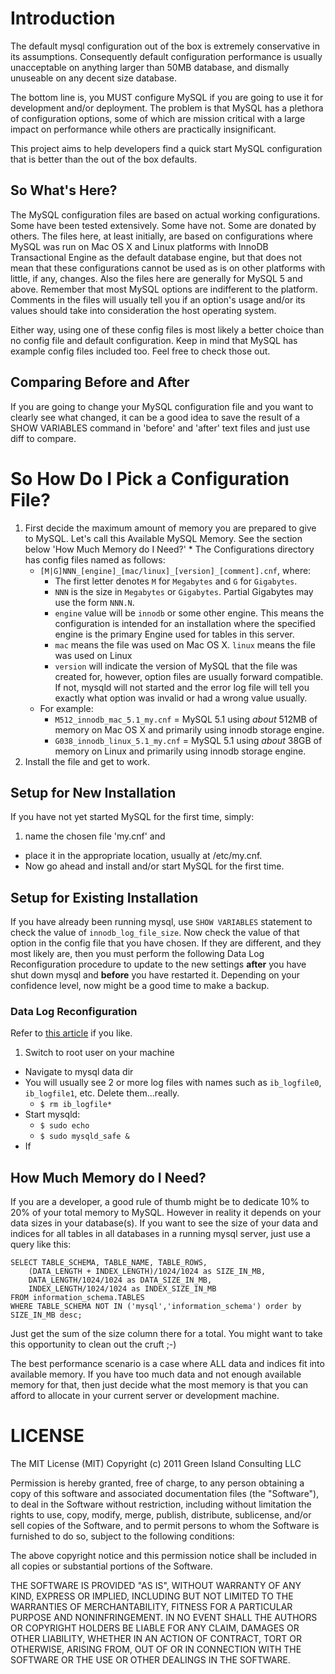 Introduction
=================
The default mysql configuration out of the box is extremely conservative in its assumptions. 
Consequently default configuration performance is usually unacceptable on anything larger than 50MB database, and dismally unuseable on any decent size database.

The bottom line is, you MUST configure MySQL if you are going to use it for development and/or deployment. The problem is that MySQL has a plethora of configuration options, some of which are mission critical with a large impact on performance while others are practically insignificant.

This project aims to help developers find a quick start MySQL configuration that is better than the out of the box defaults.

So What's Here?
------------------------------
The MySQL configuration files are based on actual working configurations. Some have been tested extensively. Some have not. Some are donated by others. The files here, at least initially, are based on configurations where MySQL was run on Mac OS X and Linux platforms with InnoDB Transactional Engine as the default database engine, but that does not mean that these configurations cannot be used as is on other platforms with little, if any, changes. Also the files here are generally for MySQL 5 and above. Remember that most MySQL options are indifferent to the platform. Comments in the files will usually tell you if an option's usage and/or its values should take into consideration the host operating system.

Either way, using one of these config files is most likely a better choice than no config file and default configuration. Keep in mind that MySQL has example config files included too. Feel free to check those out.


Comparing Before and After
--------------------------
If you are going to change your MySQL configuration file and you want to clearly see what changed, it can be a good idea to save the result of a SHOW VARIABLES command in 'before' and 'after' text files and just use diff to compare.

So How Do I Pick a Configuration File?
======================================
1.   First decide the maximum amount of memory you are prepared to give to MySQL. Let's call this Available MySQL Memory. See the section below 'How Much Memory do I Need?'
    *   The Configurations directory has config files named as follows:
        *   `[M|G]NNN_[engine]_[mac/linux]_[version]_[comment].cnf`, where:
            *   The first letter denotes `M` for `Megabytes` and `G` for `Gigabytes`.
            *   `NNN` is the size in `Megabytes` or `Gigabytes`. Partial Gigabytes may
                 use the form `NNN.N`.
            *   `engine` value will be `innodb` or some other engine. This means the configuration 
                is intended for an installation where the specified engine is the primary Engine
                used for tables in this server.
            *   `mac` means the file was used on Mac OS X. `linux` means the file was used on Linux
            *   `version` will indicate the version of MySQL that the file was created for, 
                however, option files are usually forward compatible. If not, mysqld will not 
                started and the error log file will tell you exactly what option was invalid 
                or had a wrong value usually.
        *   For example:
            *   `M512_innodb_mac_5.1_my.cnf` = MySQL 5.1 using *about* 512MB of memory 
                on Mac OS X and primarily using innodb storage engine.
            *   `G038_innodb_linux_5.1_my.cnf` = MySQL 5.1 using *about* 38GB of memory 
                on Linux and primarily using innodb storage engine.
2.  Install the file and get to work.

Setup for New Installation
---------------------------
If you have not yet started MySQL for the first time, simply:

1.   name the chosen file 'my.cnf' and 
*   place it in the appropriate location, usually at /etc/my.cnf. 
*   Now go ahead and install and/or start MySQL for the first time.

Setup for Existing Installation
--------------------------------
If you have already been running mysql, use `SHOW VARIABLES` statement to check the value of `innodb_log_file_size`. Now check the value of that option in the config file that you have chosen.
If they are different, and they most likely are, then you must perform the following Data Log Reconfiguration procedure to update to the new settings **after** you have shut down mysql and **before** you have restarted it. Depending on your confidence level, now might be a good time to make a backup.

### Data Log Reconfiguration ###
Refer to [this article](http://dev.mysql.com/doc/refman/5.0/en/innodb-data-log-reconfiguration.html) if you like.
 
1.  Switch to root user on your machine
*   Navigate to mysql data dir
*   You will usually see 2 or more log files with names such as `ib_logfile0`, `ib_logfile1`, etc. Delete them...really.
    *   `$ rm ib_logfile*`
*   Start mysqld:
	*   `$ sudo echo`
	*   `$ sudo mysqld_safe &`
* If
	
How Much Memory do I Need?
--------------------------
If you are a developer, a good rule of thumb might be to dedicate 10% to 20% of your total memory to MySQL. However in reality it depends on your data sizes in your database(s). If you want to see the size of your data and indices for all tables in all databases in a running mysql server, just use a query like this:

    SELECT TABLE_SCHEMA, TABLE_NAME, TABLE_ROWS, 
        (DATA_LENGTH + INDEX_LENGTH)/1024/1024 as SIZE_IN_MB, 
        DATA_LENGTH/1024/1024 as DATA_SIZE_IN_MB, 
        INDEX_LENGTH/1024/1024 as INDEX_SIZE_IN_MB 
    FROM information_schema.TABLES 
    WHERE TABLE_SCHEMA NOT IN ('mysql','information_schema') order by SIZE_IN_MB desc;

Just get the sum of the size column there for a total. You might want to take this opportunity to clean out the cruft ;-)

The best performance scenario is a case where ALL data and indices fit into available memory. If you have too much data and not enough available memory for that, then just decide what the most memory is that you can afford to allocate in your current server or development machine.

LICENSE
=======
The MIT License (MIT)
Copyright (c) 2011 Green Island Consulting LLC

Permission is hereby granted, free of charge, to any person obtaining a copy of this software and associated documentation files (the "Software"), to deal in the Software without restriction, including without limitation the rights to use, copy, modify, merge, publish, distribute, sublicense, and/or sell copies of the Software, and to permit persons to whom the Software is furnished to do so, subject to the following conditions:

The above copyright notice and this permission notice shall be included in all copies or substantial portions of the Software.

THE SOFTWARE IS PROVIDED "AS IS", WITHOUT WARRANTY OF ANY KIND, EXPRESS OR IMPLIED, INCLUDING BUT NOT LIMITED TO THE WARRANTIES OF MERCHANTABILITY, FITNESS FOR A PARTICULAR PURPOSE AND NONINFRINGEMENT. IN NO EVENT SHALL THE AUTHORS OR COPYRIGHT HOLDERS BE LIABLE FOR ANY CLAIM, DAMAGES OR OTHER LIABILITY, WHETHER IN AN ACTION OF CONTRACT, TORT OR OTHERWISE, ARISING FROM, OUT OF OR IN CONNECTION WITH THE SOFTWARE OR THE USE OR OTHER DEALINGS IN THE SOFTWARE.